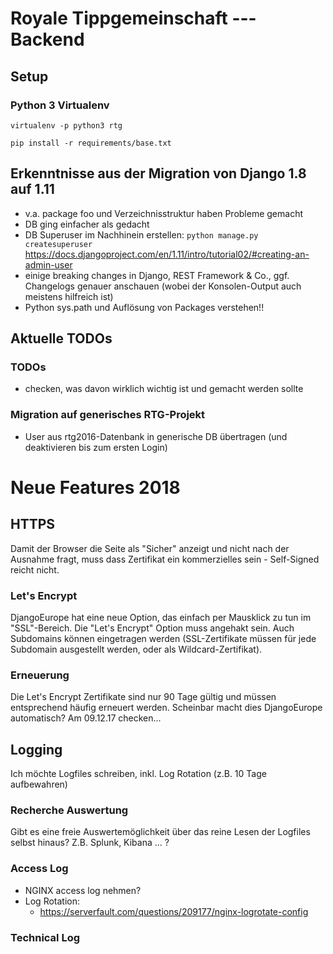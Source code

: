 # Royale Tippgemeinschaft --- Backend

## Setup

### Python 3 Virtualenv
`virtualenv -p python3 rtg`

`pip install -r requirements/base.txt`

## Erkenntnisse aus der Migration von Django 1.8 auf 1.11

* v.a. package foo und Verzeichnisstruktur haben Probleme gemacht
* DB ging einfacher als gedacht
* DB Superuser im Nachhinein erstellen: `python manage.py createsuperuser`
                                        https://docs.djangoproject.com/en/1.11/intro/tutorial02/#creating-an-admin-user
* einige breaking changes in Django, REST Framework & Co., ggf. Changelogs genauer anschauen (wobei der Konsolen-Output auch meistens hilfreich ist)
* Python sys.path und Auflösung von Packages verstehen!! 

## Aktuelle TODOs

### TODOs

* checken, was davon wirklich wichtig ist und gemacht werden sollte

### Migration auf generisches RTG-Projekt

* User aus rtg2016-Datenbank in generische DB übertragen (und deaktivieren bis zum ersten Login)

# Neue Features 2018

## HTTPS

Damit der Browser die Seite als "Sicher" anzeigt und nicht nach der Ausnahme fragt, muss dass Zertifikat
ein kommerzielles sein - Self-Signed reicht nicht.

### Let's Encrypt

DjangoEurope hat eine neue Option, das einfach per Mausklick zu tun im "SSL"-Bereich.
Die "Let's Encrypt" Option muss angehakt sein. Auch Subdomains können eingetragen werden
(SSL-Zertifikate müssen für jede Subdomain ausgestellt werden, oder als Wildcard-Zertifikat).

### Erneuerung

Die Let's Encrypt Zertifikate sind nur 90 Tage gültig und müssen entsprechend häufig
erneuert werden. Scheinbar macht dies DjangoEurope automatisch? Am 09.12.17 checken...

## Logging

Ich möchte Logfiles schreiben, inkl. Log Rotation (z.B. 10 Tage aufbewahren)

### Recherche Auswertung

Gibt es eine freie Auswertemöglichkeit über das reine Lesen der Logfiles selbst hinaus?
Z.B. Splunk, Kibana ... ? 

### Access Log

* NGINX access log nehmen?
* Log Rotation:
    * https://serverfault.com/questions/209177/nginx-logrotate-config

### Technical Log